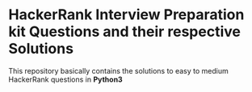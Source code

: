 # HackerRank Interview Preparation kit Questions and their respective Solutions

This repository basically contains the solutions to easy to medium HackerRank questions in **Python3**
